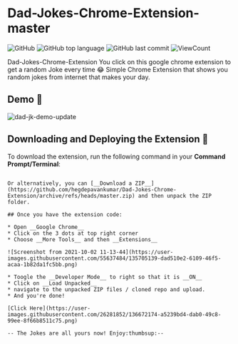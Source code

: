 # Dad-Jokes-Chrome-Extension-master


![GitHub](https://img.shields.io/github/license/hegdepavankumar/Dad-Jokes-Chrome-Extension?style=flat)
![GitHub top language](https://img.shields.io/github/languages/top/hegdepavankumar/Dad-Jokes-Chrome-Extension?style=flat)
![GitHub last commit](https://img.shields.io/github/last-commit/hegdepavankumar/Dad-Jokes-Chrome-Extension?style=flat)
![ViewCount](https://views.whatilearened.today/views/github/hegdepavankumar/Dad-Jokes-Chrome-Extension.svg?cache=remove)

Dad-Jokes-Chrome-Extension You click on this google chrome extension to get a random Joke every time 😂
Simple Chrome Extension that shows you random jokes from internet that makes your day.

## Demo :purple_heart:

![dad-jk-demo-update](https://user-images.githubusercontent.com/26281852/136684626-6b5f56f2-a570-4366-bc9c-de7acc674eca.png)


## Downloading and Deploying the Extension :eyes:

To download the extension, run the following command in your __Command Prompt/Terminal__:


```

Or alternatively, you can [__Download a ZIP__](https://github.com/hegdepavankumar/Dad-Jokes-Chrome-Extension/archive/refs/heads/master.zip) and then unpack the ZIP folder.

## Once you have the extension code:

* Open __Google Chrome__
* Click on the 3 dots at top right corner
* Choose __More Tools__ and then __Extensions__

![Screenshot from 2021-10-02 11-13-44](https://user-images.githubusercontent.com/55637484/135705139-dad510e2-6109-46f5-acaa-1b82da1fc5bb.png)

* Toogle the __Developer Mode__ to right so that it is __ON__ 
* Click on __Load Unpacked__ 
* navigate to the unpacked ZIP files / cloned repo and upload.
* And you're done! 

[Click Here](https://user-images.githubusercontent.com/26281852/136672174-a5239bd4-dab0-49c8-99ee-8f66b8511c75.png)

-- The Jokes are all yours now! Enjoy:thumbsup:--

